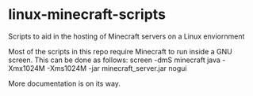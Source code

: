 linux-minecraft-scripts
=======================

Scripts to aid in the hosting of Minecraft servers on a Linux enviornment

Most of the scripts in this repo require Minecraft to run inside a GNU screen. This can be done as follows:
    screen -dmS minecraft java -Xmx1024M -Xms1024M -jar minecraft_server.jar nogui

More documentation is on its way.